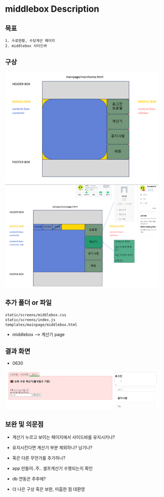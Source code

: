 # middlebox Description

## 목표
```
1. 수료현황, 수당계산 페이지
2. middlebox 사이드바
```

## 구상
<img src="middlebox-page.png">
<img src="middlebox-calc-page.png">

## 추가 폴더 or 파일
```
static/screens/middlebox.css
static/screens/index.js
templates/mainpage/middlebox.html
```
- middlebox --> 계산기 page

## 결과 화면
- 0630
<img src="result_0630.png">

## 보완 및 의문점
- 계산기 누르고 보이는 페이지에서 사이드바를 유지시키나?
- 유지시킨다면 계산기 부분 제외하나? 남기나?
- 혹은 다른 무언가를 추가하나?

- app 만들어..주.. 셀프계산기 수행되는지 확인 
- db 연동은 추후에?

- 더 나은 구상 혹은 보완, 미흡한 점 대환영